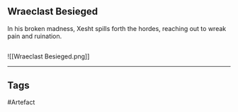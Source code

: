 ## Wraeclast Besieged
In his broken madness, Xesht spills forth the hordes,
reaching out to wreak pain and ruination.
## 
![[Wraeclast Besieged.png]]

---
## Tags
#Artefact